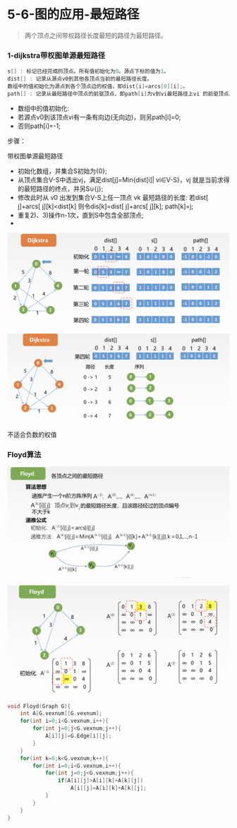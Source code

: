 # 5-6-图的应用-最短路径

> 两个顶点之间带权路径长度最短的路径为最短路径。

### 1-dijkstra带权图单源最短路径

```c
s[] : 标记已经完成的顶点。所有值初始化为0。源点下标的值为1。
dist[] : 记录从源点v0到其他各顶点当前的最短路径长度。 
数组中的值初始化为源点到各个顶点边的权值，即dist[i]=arcs[0][i];。
path[] : 记录从最短路径中顶点的前驱顶点，即path[i]为v到vi最短路径上vi 的前驱顶点。
```

* 数组中的值初始化: 
* 若源点v0到该顶点vi有一条有向边\(无向边\)，则另path\[i\]=0; 
* 否则path\[i\]=-1;

步骤：

带权图单源最短路径

* 初始化数组，并集合S初始为{0};
* 从顶点集合V-S中选出vj，满足dist\[j\]=Min{dist\[i\]\| vi∈V-S}，vj 就是当前求得的最短路径的终点，并另S∪{j};
* 修改此时从 v0 出发到集合V-S上任一顶点 vk 最短路径的长度: 若dist\[ j\]+arcs\[ j\]\[k\]&lt;dist\[k\] 则令dis\[k\]=dist\[ j\]+arcs\[ j\]\[k\]; path\[k\]=j;
* 重复2\)、3\)操作n-1次，直到S中包含全部顶点;
* 
![](../../.gitbook/assets/image%20%2835%29.png)

![](../../.gitbook/assets/image%20%2897%29.png)



不适合负数的权值

### Floyd算法

![](../../.gitbook/assets/image%20%28211%29.png)

![](../../.gitbook/assets/image%20%2851%29.png)



```c
void Floyd(Graph G){
    int A[G.vexnum][G.vexnum];
    for(int i=0;i<G.vexnum,i++){
        for(int j=0;j<G.vexnum;j++){
            A[i][j]=G.Edge[i][j];
        }
    }
    for(int k=0;k<G.vexnum;k++){
        for(int i=0;i<G.vexnum,i++){
            for(int j=0;j<G.vexnum;j++){
                if(A[i][j]>A[i][k]+A[k][j])
                    A[i][j]=A[i][k]+A[k][j];
            }
        }
    }
}
```



